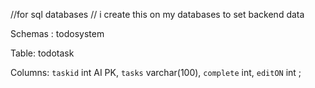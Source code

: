 //for sql databases
// i create this on my databases to set backend data

Schemas : todosystem

Table: todotask

Columns:
`taskid`
int AI PK,
`tasks`
varchar(100),
`complete`
int,
`editON`
int ;
